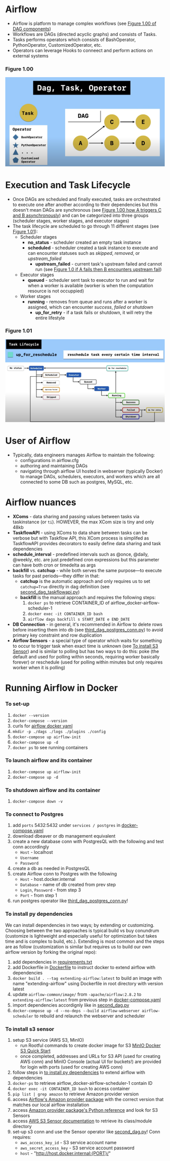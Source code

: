 # Airflow

- Airflow is platform to manage complex workflows (see [Figure 1.00 of DAG components](#figure-100))
- Workflows are DAGs (directed acyclic graphs) and consists of Tasks.
- Tasks performs operators which consists of BashOperator, PythonOperator, CustomizedOperator, etc.
- Operators can leverage Hooks to conneect and perform actions on external systems

### Figure 1.00

![Figure 1.00](./images/00_basic.png)

# Execution and Task Lifecycle

- Once DAGs are scheduled and finally executed, tasks are orchestrated to execute one after another according to their dependencies but this doesn't mean DAGs are synchronous (see [Figure 1.00 how A triggers C and B asynchronously](#figure-100)) and can be categorized into three groups (scheduler stages, worker stages, and executor stages)
- The task lifecycle are scheduled to go through 11 different stages (see [Figure 1.01](#figure-101)):
  - Scheduler stages
    - **no_status** - scheduler created an empty task instance
    - **scheduled** - scheduler created a task instance to execute and can encounter statuses such as _skipped_, _removed_, or _upstream_failed_
      - **upstream_failed** - current task's upstream failed and cannot run (see [Figure 1.0 if A fails then B encounters upstream fail](#figure-101))
  - Executor stages
    - **queued** - scheduler sent task to executor to run and wait for when a worker is available (worker is when the computation resource is not occuppied)
  - Worker stages
    - **running** - removes from queue and runs after a worker is assigned, which can encounter _success_, _failed_ or _shutdown_
      - **up_for_retry** - if a task fails or shutdown, it will retry the entire lifestyle

### Figure 1.01

![Figure 1.01](./images/01_task_lifecycle.png)

# User of Airflow

- Typically, data engineers manages Airflow to maintain the following:
  - configurations in airflow.cfg
  - authoring and maintaining DAGs
  - navigating through airflow UI hosted in webserver (typically Docker) to manage DAGs, schedulers, executors, and workers which are all connected to some DB such as postgres, MySQL, etc.

# Airflow nuances

- **XComs** - data sharing and passing values between tasks via taskinstance (or `ti`). HOWEVER, the max XCom size is tiny and only 48kb
- **TaskflowAPI** - using XComs to data share between tasks can be verbose but with Taskflow API, this XCom process is simplifed as TaskflowAPI provides decorators to easily define data sharing and task dependencies
- **schedule_interval** - predefined intervals such as @once, @daily, @weekly, etc. are just predefined cron expressions but this parameter can have both cron or timedelta as args
- **backfill** vs. **catchup** - while both serves the same purpose—to execute tasks for past periods—they differ in that:
  - **catchup** is the automatic approach and only requires us to set `catchup=True` directly in dag definition (see [second_dag_taskflowapi.py](./dags/second_dag_taskflowapi.py))
  - **backfill** is the manual approach and requires the following steps:
    1. `docker ps` to retrieve CONTAINER_ID of airflow_docker-airflow-scheduler-1
    1. `docker exec -it CONTAINER_ID bash`
    1. `airflow dags backfill s START_DATE e END_DATE`
- **DB Connection** - in general, it's recommended in Airflow to delete rows before inserting them into db (see [third_dag_postgres_conn.py](./dags/third_dag_postgres_conn.py)) to avoid primary key constraint and row duplication
- **Airflow Sensors** - a special type of operator which waits for something to occur to trigger task when exact time is unknown (see [To install S3 Sensor](#to-install-s3-sensor)) and is similar to polling but has two ways to do this: poke (the default and used for polling within seconds, requiring worker basically forever) or reschedule (used for polling within minutes but only requires worker when it is polling)

# Running Airflow in Docker

### To set-up

1. `docker --version`
1. `docker-compose --version`
1. curls for [airflow docker yaml](https://airflow.apache.org/docs/apache-airflow/stable/howto/docker-compose/index.html)
1. `mkdir -p ./dags ./logs ./plugins ./config`
1. `docker-compose up airflow-init`
1. `docker-compose up -d`
1. `docker ps` to see running containers

### To launch airflow and its container

1. `docker-compose up airflow-init`
1. `docker-compose up -d`

### To shutdown airflow and its container

1. `docker-compose down -v`

### To connect to Postgres

1. add `ports` 5432:5432 under `services / postgres` in [docker-compose.yaml](docker-compose.yaml)
1. download dbeaver or db management equivalent
1. create a new database conn with PostgresQL with the following and test conn accordingly
   - `Host` - localhost
   - `Username`
   - `Password`
1. create a db as needed in PostgresQL
1. create Airflow conn to Postgres with the following
   - `Host` - host.docker.internal
   - `Database` - name of db created from prev step
   - `Login`, `Password` - from step 3
   - `Port` - from step 1
1. run postgres operator like [third_dag_postgres_conn.py](./dags/third_dag_postgres_conn.py)!

### To install py dependencies

We can install dependencies in two ways; by extending or customizing. Choosing between the two approaches is typical build vs buy conundrum (customize is lightweight and especially useful for optimization but takes time and is complex to build, etc.). Extending is most common and the steps are as follow (customization is similar but requires us to build our own airflow version by forking the original repo):

1. add dependencies in [requirements.txt](./requirements.txt)
1. add Dockerfile in [Dockerfile](./Dockerfile) to instruct docker to extend airflow with dependencies
1. `docker build . --tag extending-airflow:latest` to build an image with name "extending-airflow" using Dockerfile in root directory with version latest
1. update `airflow-common/image/` from `-apache/airflow:2.8.2` to `extending-airflow:latest` from previous step in [docker-compose.yaml](./docker-compose.yaml)
1. import dependencies accordignly like in [second_dag.py](./dags/second_dag.py)
1. `docker-compose up -d --no-deps --build airflow-webserver airflow-scheduler` to rebuild and relaunch the webserver and scheduler

### To install s3 sensor

1. setup S3 service (AWS S3, MinIO)
   - run Rootful commands to create docker image for S3 [MinIO Docker S3 Quick Start](https://min.io/docs/minio/container/index.html)
   - once completed, addresses and URLs for S3 API (used for creating AWS conn) and MinIO Console (actual UI for buckets!) are provided for login with ports (used for creating AWS conn)
1. follow steps in [to install py dependencies](#to-install-py-dependencies) to extend airflow with dependencies
1. `docker-ps` to retrieve airflow_docker-airflow-scheduler-1 contain ID
1. `docker exec -it CONTAINER_ID bash` to access container
1. `pip list | grep amazon` to retrieve Amazon provider version
1. access [Airflow's Amazon provider package](https://airflow.apache.org/docs/apache-airflow-providers-amazon/stable/index.html) with the correct version that matches our local airflow installation
1. access [Amazon provider package's Python reference](https://airflow.apache.org/docs/apache-airflow-providers-amazon/stable/_api/airflow/providers/amazon/index.html) and look for S3 Sensors
1. access [AWS S3 Sensor documentation](https://airflow.apache.org/docs/apache-airflow-providers-amazon/stable/_api/airflow/providers/amazon/aws/sensors/s3/index.html) to retrieve its class/module directory
1. set-up s3 conn and use the Sensor operator like [second_dag.py](./dags/second_dag.py)! Conn requires:
   - `aws_access_key_id` - S3 service account name
   - `aws_secret_access_key` - S3 service account password
   - `host` - "http://host.docker.internal:{PORT}/"
